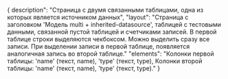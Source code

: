 {
description": "Страница с двумя связанными таблицами, одна из которых является источником данных",
"layout": "Страница с заголовком 'Модель multi + inherited-datasource', таблицей с тестовыми данными, связанной пустой таблицей и счетчиками записей. В первой таблице строки выделяются чекбоксом. Можно выделить сразу все записи. При выделении записи в первой таблице, появляется аналогичная запись во второй таблице."
"elements": "Колонки первой таблицы: 'name' (текст, name), 'type' (текст, type),
Колонки второй таблицы: 'name' (текст, name), 'type' (текст, type)."
}
